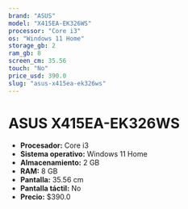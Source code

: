 ```yaml
---
brand: "ASUS"
model: "X415EA-EK326WS"
processor: "Core i3"
os: "Windows 11 Home"
storage_gb: 2
ram_gb: 8
screen_cm: 35.56
touch: "No"
price_usd: 390.0
slug: "asus-x415ea-ek326ws"
---
```


# ASUS X415EA-EK326WS

- **Procesador:** Core i3
- **Sistema operativo:** Windows 11 Home
- **Almacenamiento:** 2 GB
- **RAM:** 8 GB
- **Pantalla:** 35.56 cm
- **Pantalla táctil:** No
- **Precio:** $390.0
